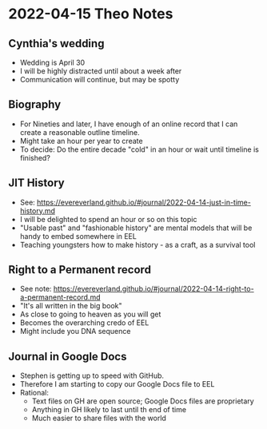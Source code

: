 # 2022-04-15 Theo Notes

## Cynthia's wedding

* Wedding is April 30
* I will be highly distracted until about a week after
* Communication will continue, but may be spotty

## Biography

* For Nineties and later, I have enough of an online record that I can create a reasonable outline timeline.
* Might take an hour per year to create
* To decide: Do the entire decade "cold" in an hour or wait until timeline is finished?


## JIT History

* See: https://evereverland.github.io/#journal/2022-04-14-just-in-time-history.md
* I will be delighted to spend an hour or so on this topic
* "Usable past" and "fashionable history" are mental models that will be handy to embed somewhere in EEL
* Teaching youngsters how to make history - as a craft, as a survival tool

## Right to a Permanent record

* See note: https://evereverland.github.io/#journal/2022-04-14-right-to-a-permanent-record.md
* "It's all written in the big book"
* As close to going to heaven as you will get
* Becomes the overarching credo of EEL
* Might include you DNA sequence

## Journal in Google Docs

* Stephen is getting up to speed with GitHub.
* Therefore I am starting to copy our Google Docs file to EEL
* Rational:
	* Text files on GH are open source; Google Docs files are proprietary
	* Anything in GH likely to last until th end of time
	* Much easier to share files with the world








